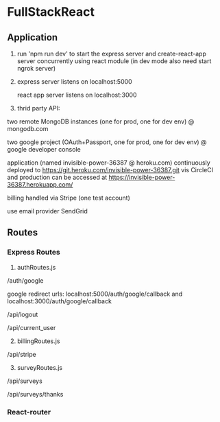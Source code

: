 # FullStackReact

## Application

1. run 'npm run dev' to start the express server and create-react-app server concurrently using react module (in dev mode also need start ngrok server)

2. express server listens on localhost:5000

   react app server listens on localhost:3000

3. thrid party API: 

two remote MongoDB instances (one for prod, one for dev env) @ mongodb.com 

two google project (OAuth+Passport, one for prod, one for dev env) @ google developer console

application (named invisible-power-36387 @ heroku.com) continuously deployed to https://git.heroku.com/invisible-power-36387.git vis CircleCI and production can be accessed at https://invisible-power-36387.herokuapp.com/

billing handled via Stripe (one test account)

use email provider SendGrid

## Routes

### Express Routes

1. authRoutes.js

/auth/google

google redirect urls: localhost:5000/auth/google/callback and localhost:3000/auth/google/callback

/api/logout

/api/current_user 

2. billingRoutes.js

/api/stripe

3. surveyRoutes.js

/api/surveys

/api/surveys/thanks

### React-router
